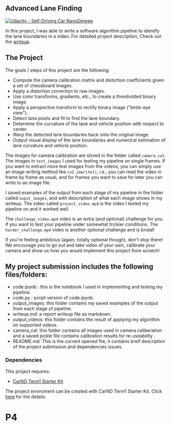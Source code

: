 ## Advanced Lane Finding
[![Udacity - Self-Driving Car NanoDegree](https://s3.amazonaws.com/udacity-sdc/github/shield-carnd.svg)](http://www.udacity.com/drive)


In this project, I was able to write a software algorithm pipeline to identify the lane boundaries in a video. For detailed project description, Check out the [writeup](https://github.com/MyadaRoshdi/P4/blob/master/writeup.md). 


The Project
---

The goals / steps of this project are the following:

* Compute the camera calibration matrix and distortion coefficients given a set of chessboard images.
* Apply a distortion correction to raw images.
* Use color transforms, gradients, etc., to create a thresholded binary image.
* Apply a perspective transform to rectify binary image ("birds-eye view").
* Detect lane pixels and fit to find the lane boundary.
* Determine the curvature of the lane and vehicle position with respect to center.
* Warp the detected lane boundaries back onto the original image.
* Output visual display of the lane boundaries and numerical estimation of lane curvature and vehicle position.

The images for camera calibration are stored in the folder called `camera_cal`.  The images in `test_images` I used for testing my pipeline on single frames.  If you want to extract more test images from the videos, you can simply use an image writing method like `cv2.imwrite()`, i.e., you can read the video in frame by frame as usual, and for frames you want to save for later you can write to an image file.  

I saved examples of the output from each stage of my pipeline in the folder called `ouput_images`, and with description of what each image shows in my writeup.   The video called `project_video.mp4` is the video I tested my  pipeline on and it worked well.  

The `challenge_video.mp4` video is an extra (and optional) challenge for you if you want to test your pipeline under somewhat trickier conditions.  The `harder_challenge.mp4` video is another optional challenge and is brutal!

If you're feeling ambitious (again, totally optional though), don't stop there!  We encourage you to go out and take video of your own, calibrate your camera and show us how you would implement this project from scratch!

## **My project submission includes the following files/folders:** 
* code.ipynb : this is the notebook I used in implementing and testing my pipeline.
* code.py : script version of code.ipynb.
* output_images: this folder contains my saved examples of the output from each stage of pipeline.
* writeup.md: a report writeup file as markdown.
* output_videos: this folder contains the result of applying my algorithm on supported videos.
* camera_cal: this folder contains all images used in camera caliberation and a saved pickle file contains calibration results for re-useability . 
* README.md: This is the current opened file, it contains breif description of the project submission and dependencies issues.



### Dependencies
This project requires:

* [CarND Term1 Starter Kit](https://github.com/udacity/CarND-Term1-Starter-Kit)

The project enviroment can be created with CarND Term1 Starter Kit. Click [here](https://github.com/udacity/CarND-Term1-Starter-Kit/blob/master/README.md) for the details.


# P4
